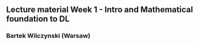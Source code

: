 ## Lecture material Week 1 - Intro and Mathematical foundation to DL

### Bartek Wilczynski (Warsaw)
